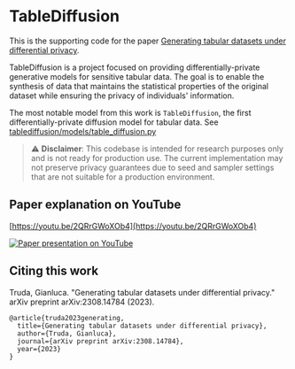 # TableDiffusion

This is the supporting code for the paper [Generating tabular datasets under differential privacy](https://arxiv.org/abs/2308.14784).

TableDiffusion is a project focused on providing differentially-private generative models for sensitive tabular data. The goal is to enable the synthesis of data that maintains the statistical properties of the original dataset while ensuring the privacy of individuals' information.

The most notable model from this work is `TableDiffusion`, the first differentially-private diffusion model for tabular data. See [tablediffusion/models/table_diffusion.py](tablediffusion/models/table_diffusion.py)

> :warning: **Disclaimer**: This codebase is intended for research purposes only and is not ready for production use. The current implementation may not preserve privacy guarantees due to seed and sampler settings that are not suitable for a production environment.


## Paper explanation on YouTube

[https://youtu.be/2QRrGWoXOb4](https://youtu.be/2QRrGWoXOb4)

[![Paper presentation on YouTube](https://img.youtube.com/vi/2QRrGWoXOb4/0.jpg)](https://www.youtube.com/watch?v=2QRrGWoXOb4)


## Citing this work

Truda, Gianluca. "Generating tabular datasets under differential privacy." arXiv preprint arXiv:2308.14784 (2023).

```
@article{truda2023generating,
  title={Generating tabular datasets under differential privacy},
  author={Truda, Gianluca},
  journal={arXiv preprint arXiv:2308.14784},
  year={2023}
}
```
